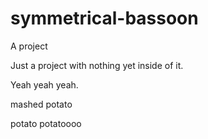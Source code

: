 # symmetrical-bassoon
A project

Just a project with nothing yet inside of it.

Yeah yeah yeah.

mashed potato

potato potatoooo
